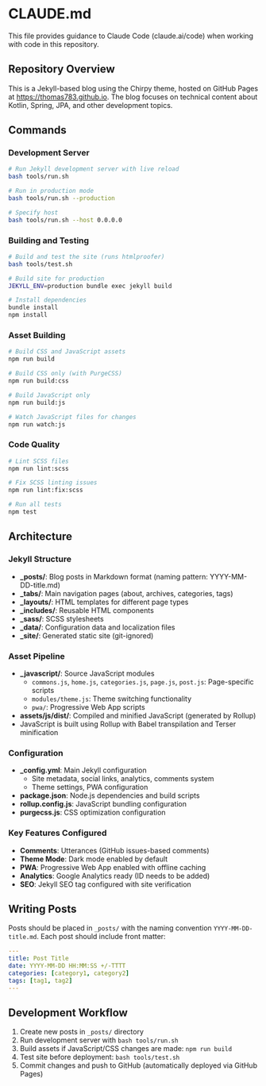 # CLAUDE.md

This file provides guidance to Claude Code (claude.ai/code) when working with code in this repository.

## Repository Overview

This is a Jekyll-based blog using the Chirpy theme, hosted on GitHub Pages at https://thomas783.github.io. The blog focuses on technical content about Kotlin, Spring, JPA, and other development topics.

## Commands

### Development Server
```bash
# Run Jekyll development server with live reload
bash tools/run.sh

# Run in production mode
bash tools/run.sh --production

# Specify host
bash tools/run.sh --host 0.0.0.0
```

### Building and Testing
```bash
# Build and test the site (runs htmlproofer)
bash tools/test.sh

# Build site for production
JEKYLL_ENV=production bundle exec jekyll build

# Install dependencies
bundle install
npm install
```

### Asset Building
```bash
# Build CSS and JavaScript assets
npm run build

# Build CSS only (with PurgeCSS)
npm run build:css

# Build JavaScript only
npm run build:js

# Watch JavaScript files for changes
npm run watch:js
```

### Code Quality
```bash
# Lint SCSS files
npm run lint:scss

# Fix SCSS linting issues
npm run lint:fix:scss

# Run all tests
npm test
```

## Architecture

### Jekyll Structure
- **_posts/**: Blog posts in Markdown format (naming pattern: YYYY-MM-DD-title.md)
- **_tabs/**: Main navigation pages (about, archives, categories, tags)
- **_layouts/**: HTML templates for different page types
- **_includes/**: Reusable HTML components
- **_sass/**: SCSS stylesheets
- **_data/**: Configuration data and localization files
- **_site/**: Generated static site (git-ignored)

### Asset Pipeline
- **_javascript/**: Source JavaScript modules
  - `commons.js`, `home.js`, `categories.js`, `page.js`, `post.js`: Page-specific scripts
  - `modules/theme.js`: Theme switching functionality
  - `pwa/`: Progressive Web App scripts
- **assets/js/dist/**: Compiled and minified JavaScript (generated by Rollup)
- JavaScript is built using Rollup with Babel transpilation and Terser minification

### Configuration
- **_config.yml**: Main Jekyll configuration
  - Site metadata, social links, analytics, comments system
  - Theme settings, PWA configuration
- **package.json**: Node.js dependencies and build scripts
- **rollup.config.js**: JavaScript bundling configuration
- **purgecss.js**: CSS optimization configuration

### Key Features Configured
- **Comments**: Utterances (GitHub issues-based comments)
- **Theme Mode**: Dark mode enabled by default
- **PWA**: Progressive Web App enabled with offline caching
- **Analytics**: Google Analytics ready (ID needs to be added)
- **SEO**: Jekyll SEO tag configured with site verification

## Writing Posts

Posts should be placed in `_posts/` with the naming convention `YYYY-MM-DD-title.md`. Each post should include front matter:

```yaml
---
title: Post Title
date: YYYY-MM-DD HH:MM:SS +/-TTTT
categories: [category1, category2]
tags: [tag1, tag2]
---
```

## Development Workflow

1. Create new posts in `_posts/` directory
2. Run development server with `bash tools/run.sh`
3. Build assets if JavaScript/CSS changes are made: `npm run build`
4. Test site before deployment: `bash tools/test.sh`
5. Commit changes and push to GitHub (automatically deployed via GitHub Pages)